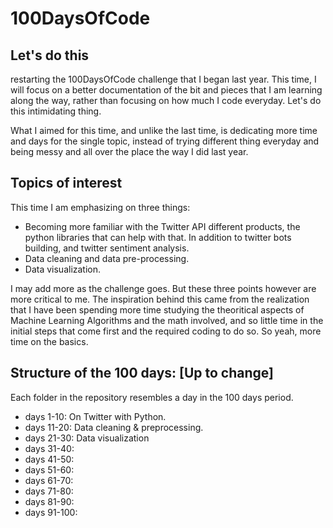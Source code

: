 # 100DaysOfCode
## Let's do this
restarting the 100DaysOfCode challenge that I began last year. This time, I will focus on a better documentation of the bit and pieces that I am learning along the way, rather than focusing on how much I code everyday. Let's do this intimidating thing. 

What I aimed for this time, and unlike the last time, is dedicating more time and days for the single topic, instead of trying different thing everyday and being messy and all over the place the way I did last year.

## Topics of interest
This time I am emphasizing on three things: 
- Becoming more familiar with the Twitter API different products, the python libraries that can help with that. In addition to twitter bots building, and twitter sentiment analysis.
- Data cleaning and data pre-processing. 
- Data visualization. 

I may add more as the challenge goes. But these three points however are more critical to me. The inspiration behind this came from the realization that I have been spending more time studying the theoritical aspects of Machine Learning Algorithms and the math involved, and so little time in the initial steps that come first and the required coding to do so. So yeah, more time on the basics. 

## Structure of the 100 days: [Up to change]
Each folder in the repository resembles a day in the 100 days period. 
- days 1-10: On Twitter with Python. 
- days 11-20: Data cleaning & preprocessing. 
- days 21-30: Data visualization 
- days 31-40: 
- days 41-50: 
- days 51-60: 
- days 61-70:
- days 71-80: 
- days 81-90:
- days 91-100: 

